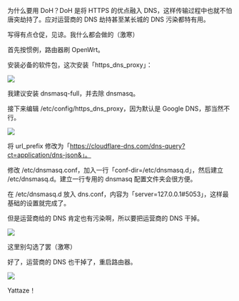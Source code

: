 为什么要用 DoH？DoH 是将 HTTPS 的优点融入 DNS，这样传输过程中也就不怕唐突劫持了。应对运营商的 DNS 劫持甚至某长城的 DNS 污染都特有用。

写得有点仓促，见谅。我什么都会做的（激寒）

首先按惯例，路由器刷 OpenWrt。

安装必备的软件包，这次安装「https_dns_proxy」：

![](https://img.vim-cn.com/c9/7195c7de398c9d85f0b352325dd21c4b7a74ab.png)

我建议安装 dnsmasq-full，并去除 dnsmasq。

接下来编辑 /etc/config/https_dns_proxy，因为默认是 Google DNS，那当然不行。

![](https://img.vim-cn.com/28/1f557fbcc1612cfea38cc763a8bdad4dd340c4.png)

将 url_prefix 修改为「https://cloudflare-dns.com/dns-query?ct=application/dns-json&」。

修改 /etc/dnsmasq.conf，加入一行「conf-dir=/etc/dnsmasq.d」，然后建立 /etc/dnsmasq.d。建立一行专用的 dnsmasq 配置文件夹会很方便。

在 /etc/dnsmasq.d 放入 dns.conf，内容为「server=127.0.0.1#5053」，这样最基础的设置就完成了。

但是运营商给的 DNS 肯定也有污染啊，所以要把运营商的 DNS 干掉。

![](https://img.vim-cn.com/c9/ac364466df8adf4b9f2abb52f193c4dd7da489.png)

这里别勾选了罢（激寒）

好了，运营商的 DNS 也干掉了，重启路由器。

![](https://img.vim-cn.com/6d/e7fbf6c771d9f8737f00f8be9aa48cbcad6e63.png)

Yattaze！

